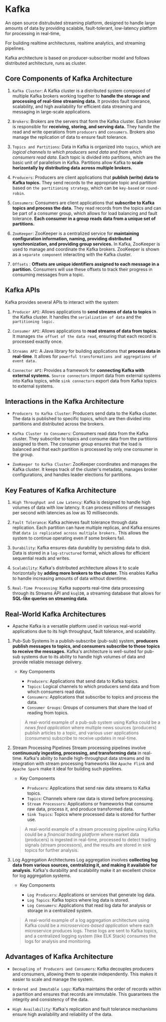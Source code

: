 # Kafka

An open source distrubuted streaming platform, designed to handle large amounts of data by providing scalable, fault-tolerant, low-latency platform for processing in real-time,

For building realtime architectures, realtime analytics, and streaming pipelines.

Kafka architecture is based on producer-subscriber model and follows distributed architecture, runs as cluster.

## Core Components of Kafka Architecture

1. `Kafka Cluster`: A Kafka cluster is a distributed system composed of multiple Kafka brokers working together to **handle the storage and processing of real-time streaming data.** It provides fault tolerance, scalability, and high availability for efficient data streaming and messaging in large-scale applications.

2. `Brokers`: Brokers are the servers that form the Kafka cluster. Each broker is responsible for **receiving, storing, and serving data.** They handle the read and write operations from `producers` and `consumers`. Brokers also manage the replication of data to ensure fault tolerance.

3. `Topics and Partitions`: Data in Kafka is organized into `topics`, which are *logical channels to which producers send data* and *from which consumers read data*. Each topic is divided into partitions, which are the basic unit of parallelism in Kafka. Partitions allow Kafka to **scale horizontally by distributing data across multiple brokers.**

4. `Producers`: Producers are client applications that **publish (write) data to Kafka topics.** They send records to the appropriate topic and partition based on `the partitioning strategy`, which can be `key-based` or `round-robin`.

5. `Consumers`: Consumers are client applications that **subscribe to Kafka topics and process the data.** They read records from the topics and can be part of a consumer group, which allows for load balancing and fault tolerance. **Each consumer in a group reads data from a unique set of partitions.**

6. `ZooKeeper`: ZooKeeper is a centralized service for **maintaining configuration information, naming, providing distributed synchronization, and providing group services.** In Kafka, ZooKeeper is used to manage and coordinate the Kafka brokers. ZooKeeper is shown as a `separate component` interacting with the Kafka cluster.

7. `Offsets` : **Offsets are unique identifiers assigned to each message in a partition.** Consumers will use these offsets to track their progress in consuming messages from a topic.

## Kafka APIs

Kafka provides several APIs to interact with the system:

1. `Producer API`: Allows applications to **send streams of data to topics** in the Kafka cluster. It handles the `serialization of data` and the `partitioning logic.`

2. `Consumer API`: Allows applications to **read streams of data from topics.** It manages `the offset of the data read`, ensuring that each record is processed exactly once.

3. `Streams API`: A Java library for building applications that **process data in real-time**. It allows for `powerful transformations and aggregations of event data.`

4. `Connector API`: Provides a framework for **connecting Kafka with external systems.** `Source connectors` import data from external systems into Kafka topics, while `sink connectors` export data from Kafka topics to external systems.

## Interactions in the Kafka Architecture

* `Producers to Kafka Cluster`: Producers send data to the Kafka cluster. The data is published to specific topics, which are then divided into partitions and distributed across the brokers.

* `Kafka Cluster to Consumers`: Consumers read data from the Kafka cluster. They subscribe to topics and consume data from the partitions assigned to them. The consumer group ensures that the load is balanced and that each partition is processed by only one consumer in the group.

* `ZooKeeper to Kafka Cluster`: ZooKeeper coordinates and manages the Kafka cluster. It keeps track of the cluster's metadata, manages broker configurations, and handles leader elections for partitions.

## Key Features of Kafka Architecture

1. `High Throughput and Low Latency`: Kafka is designed to handle high volumes of data with low latency. It can process millions of messages per second with latencies as low as 10 milliseconds.

2. `Fault Tolerance`: Kafka achieves fault tolerance through data replication. Each partition can have multiple replicas, and Kafka ensures that `data is replicated across multiple brokers.` This allows the system to continue operating even if some brokers fail.

3. `Durability`: Kafka ensures data durability by persisting data to disk. Data is stored in a `log-structured` format, which allows for efficient sequential reads and writes.

4. `Scalability`: Kafka's distributed architecture allows it to scale horizontally by **adding more brokers to the cluster.** This enables Kafka to handle increasing amounts of data without downtime.

5. `Real-Time Processing`: Kafka supports real-time data processing through its Streams API and `ksqlDB`, a streaming database that allows for **SQL-like queries on streaming data**.

## Real-World Kafka Architectures

* Apache Kafka is a versatile platform used in various real-world applications due to its high throughput, fault tolerance, and scalability.

1. Pub-Sub Systems
    In a publish-subscribe (pub-sub) system, **producers publish messages to topics, and consumers subscribe to those topics to receive the messages.** Kafka's architecture is well-suited for pub-sub systems due to its ability to handle high volumes of data and provide reliable message delivery.

    * Key Components

        * `Producers`: Applications that send data to Kafka topics.
        * `Topics`: Logical channels to which producers send data and from which consumers read data.
        * `Consumers`: Applications that subscribe to topics and process the data.
        * `Consumer Groups`: Groups of consumers that share the load of reading from topics.

    >A real-world example of a pub-sub system using Kafka could be a *news feed application* where multiple news sources (producers) publish articles to a topic, and various user applications (consumers) subscribe to receive updates in real-time.

2. Stream Processing Pipelines
    Stream processing pipelines involve **continuously ingesting, processing, and transforming data** in real-time. Kafka's ability to handle high-throughput data streams and its integration with stream processing frameworks like `Apache Flink` and `Apache Spark` make it ideal for building such pipelines.

    * Key Components

        * `Producers`: Applications that send raw data streams to Kafka topics.
        * `Topics`: Channels where raw data is stored before processing.
        * `Stream Processors`: Applications or frameworks that consume raw data, process it, and produce transformed data.
        * `Sink Topics`: Topics where processed data is stored for further use.

    >A real-world example of a stream processing pipeline using Kafka could be a *financial trading platform* where market data (producers) is ingested in real-time, processed to detect trading signals (stream processors), and the results are stored in sink topics for further analysis.

3. Log Aggregation Architectures
    Log aggregation involves **collecting log data from various sources, centralizing it, and making it available for analysis.** Kafka's durability and scalability make it an excellent choice for log aggregation systems.

    * Key Components

        * `Log Producers`: Applications or services that generate log data.
        * `Log Topics`: Kafka topics where log data is stored.
        * `Log Consumers`: Applications that read log data for analysis or storage in a centralized system.

    >A real-world example of a log aggregation architecture using Kafka could be a *microservices-based application* where each microservice produces logs. These logs are sent to Kafka topics, and a centralized logging system (like ELK Stack) consumes the logs for analysis and monitoring.

## Advantages of Kafka Architecture

* `Decoupling of Producers and Consumers`: Kafka decouples producers and consumers, allowing them to operate independently. This makes it easier to scale and manage the system.

* `Ordered and Immutable Logs`: Kafka maintains the order of records within a partition and ensures that records are immutable. This guarantees the integrity and consistency of the data.

* `High Availability`: Kafka's replication and fault tolerance mechanisms ensure high availability and reliability of the data.
